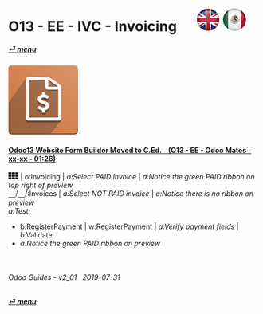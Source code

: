# O13 - EE - IVC - Invoicing &nbsp;&nbsp;&nbsp;&nbsp; [![en-uk](/doc/img/en-uk_flag_button_small.png)](/en-uk/o13/ee/ivc/en-uk-o13-ee-ivc-invoicing-guides.md) [ ![es-mx](/doc/img/es-mx_flag_button_small.png)](/es-mx/o13/ee/ivc/es-mx-o13-ee-ivc-invoicing-guides.md)
#### [_&#x23CE; menu_](/en-uk/o13/ee/en-uk-o13-ee-guides-menu.md)  
### ![ivc](/doc/img/account_invoicing.png)

#### [Odoo13 Website Form Builder Moved to C.Ed. &nbsp;&nbsp; (O13 - EE - Odoo Mates - xx-xx - 01:26)](https://youtube.com/embed/o3WGNq4i344?autoplay=1&start=0&end=1m11s&rel=0)  
![apps](/doc/img/apps.png) | o:Invoicing | _a:Select PAID invoice_ | _a:Notice the green PAID ribbon on top right of preview_  
&#x23BD;/&#x23BD;/:Invoices | _a:Select NOT PAID invoice_ | _a:Notice there is no ribbon on preview_  
_a:Test:_  
  - b:RegisterPayment | w:RegisterPayment | _a:Verify payment fields_ | b:Validate  
  - _a:Notice the green PAID ribbon on preview_  
<br>

###### Odoo Guides - v2_01 &nbsp; 2019-07-31  
**[_&#x23CE; menu_](/en-uk/o13/ee/en-uk-o13-ee-guides-menu.md)**  
